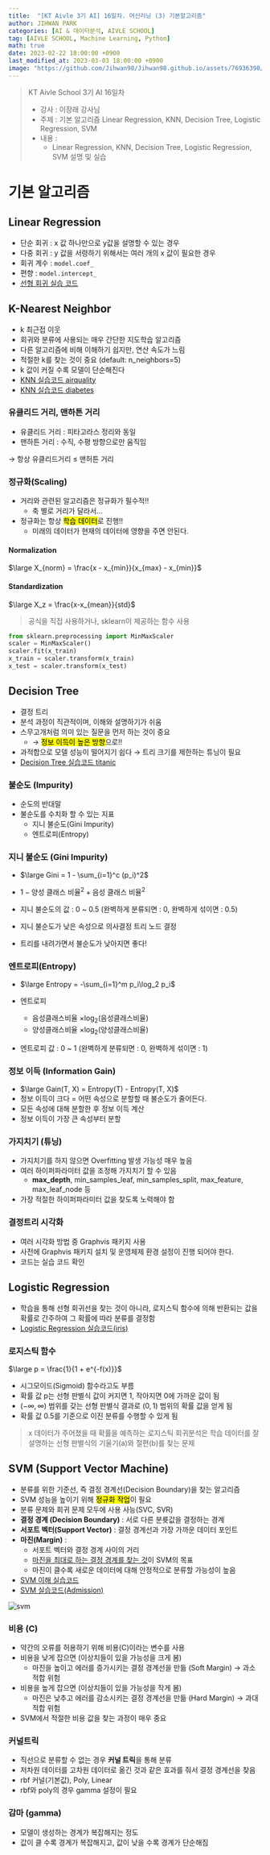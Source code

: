 ```yaml
---
title:  "[KT Aivle 3기 AI] 16일차. 머신러닝 (3) 기본알고리즘"
author: JIHWAN PARK
categories: [AI & 데이터분석, AIVLE SCHOOL]
tag: [AIVLE SCHOOL, Machine Learning, Python]
math: true
date: 2023-02-22 18:00:00 +0900
last_modified_at: 2023-03-03 18:00:00 +0900
image: "https://github.com/Jihwan98/Jihwan98.github.io/assets/76936390/6be11e55-36a3-4a86-8e30-d8928f732a0c"
---
```

> KT Aivle School 3기 AI 16일차 
> - 강사 : 이장래 강사님
> - 주제 : 기본 알고리즘 Linear Regression, KNN, Decision Tree, Logistic Regression, SVM
> - 내용 :
>   - Linear Regression, KNN, Decision Tree, Logistic Regression, SVM 설명 및 실습

# 기본 알고리즘
## **Linear Regression**
- 단순 회귀 : x 값 하나만으로 y값을 설명할 수 있는 경우
- 다중 회귀 : y 값을 서령하기 위해서는 여러 개의 x 값이 필요한 경우
- 회귀 계수 : `model.coef_`
- 편향 : `model.intercept_`
- <a href='https://github.com/Jihwan98/aivle_school/blob/main/2023.02.20_%EB%A8%B8%EC%8B%A0%EB%9F%AC%EB%8B%9D_%EC%8B%A4%EC%8A%B5%EC%9E%90%EB%A3%8C/%EB%B0%B0%EC%9A%B0%EA%B8%B0/ML03_01_%EC%84%A0%ED%98%95%ED%9A%8C%EA%B7%80(Cars).ipynb' target='_blank'>선형 회귀 실습 코드</a>

## K-Nearest Neighbor
- k 최근접 이웃
- 회귀와 분류에 사용되는 매우 간단한 지도학습 알고리즘
- 다른 알고리즘에 비해 이해하기 쉽지만, 연산 속도가 느림
- 적절한 k를 찾는 것이 중요 (default: n_neighbors=5)
- k 값이 커질 수록 모델이 단순해진다
- <a href='https://github.com/Jihwan98/aivle_school/blob/main/2023.02.20_%EB%A8%B8%EC%8B%A0%EB%9F%AC%EB%8B%9D_%EC%8B%A4%EC%8A%B5%EC%9E%90%EB%A3%8C/%EB%B0%B0%EC%9A%B0%EA%B8%B0/ML03_02_KNN(AirQuality).ipynb' target='_blank'>KNN 실습코드 airquality</a>
- <a href='https://github.com/Jihwan98/aivle_school/blob/main/2023.02.20_%EB%A8%B8%EC%8B%A0%EB%9F%AC%EB%8B%9D_%EC%8B%A4%EC%8A%B5%EC%9E%90%EB%A3%8C/%EC%9D%B5%ED%9E%88%EA%B8%B0/%EC%8B%A4%EC%8A%B503_03_KNN(Diabetes).ipynb' target='_blank'>KNN 실습코드 diabetes</a>


### **유클리드 거리, 맨하튼 거리**
- 유클리드 거리 : 피타고라스 정리와 동일
- 맨하튼 거리 : 수직, 수평 방향으로만 움직임

→ 항상 유클리드거리 ≤ 맨허튼 거리

### **정규화(Scaling)**
- 거리와 관련된 알고리즘은 정규화가 필수적!!
  - 축 별로 거리가 달라서...
- 정규화는 항상 <mark>학습 데이터</mark>로 진행!!
  - 미래의 데이터가 현재의 데이터에 영향을 주면 안된다.

#### **Normalization**
$\large X_{norm} = \frac{x - x_{min}}{x_{max} - x_{min}}$

#### **Standardization**
$\large X_z = \frac{x-x_{mean}}{std}$

> 공식을 직접 사용하거나, sklearn이 제공하는 함수 사용

```python
from sklearn.preprocessing import MinMaxScaler
scaler = MinMaxScaler()
scaler.fit(x_train)
x_train = scaler.transform(x_train)
x_test = scaler.transform(x_test)
```

## Decision Tree
- 결정 트리
- 분석 과정이 직관적이며, 이해와 설명하기가 쉬움
- 스무고개처럼 의미 있는 질문을 먼저 하는 것이 중요
  - → <mark>정보 이득이 높은 방향</mark>으로!!
- 과적합으로 모델 성능이 떨어지기 쉽다 → 트리 크기를 제한하는 튜닝이 필요
- <a href='https://github.com/Jihwan98/aivle_school/blob/main/2023.02.20_%EB%A8%B8%EC%8B%A0%EB%9F%AC%EB%8B%9D_%EC%8B%A4%EC%8A%B5%EC%9E%90%EB%A3%8C/%EB%B0%B0%EC%9A%B0%EA%B8%B0/ML03_03_%EA%B2%B0%EC%A0%95%ED%8A%B8%EB%A6%AC(Titanic).ipynb' target='_blank'>Decision Tree 실습코드 titanic</a>

### **불순도 (Impurity)**
- 순도의 반대말
- 불순도를 수치화 할 수 있는 지표
  - 지니 불순도(Gini Impurity)
  - 엔트로피(Entropy)

### **지니 불순도 (Gini Impurity)**
- $\large Gini = 1 - \sum_{i=1}^c (p_i)^2$

- $1-\text{양성 클래스 비율}^2 + \text{음성 클래스 비율}^2$
- 지니 불순도의 값 : 0 ~ 0.5 (완벽하게 분류되면 : 0, 완벽하게 섞이면 : 0.5)
- 지니 불순도가 낮은 속성으로 의사결정 트리 노드 결정
- 트리를 내려가면서 불순도가 낮아지면 좋다!

### **엔트로피(Entropy)**
- $\large Entropy = -\sum_{i=1}^m p_i\log_2 p_i$

- 엔트로피
  - 음성클래스비율 $\times \log_2$(음성클래스비율)
  - 양성클래스비율 $\times \log_2$(양성클래스비율)
- 엔트로피 값 : 0 ~ 1 (완벽하게 분류되면 : 0, 완벽하게 섞이면 : 1)

### **정보 이득 (Information Gain)**
- $\large Gain(T, X) = Entropy(T) - Entropy(T, X)$
- 정보 이득이 크다 = 어떤 속성으로 분할할 때 불순도가 줄어든다.
- 모든 속성에 대해 분할한 후 정보 이득 계산
- 정보 이득이 가장 큰 속성부터 분할

### **가지치기 (튜닝)**
- 가지치기를 하지 않으면 Overfitting 발생 가능성 매우 높음
- 여러 하이퍼파라미터 값을 조정해 가지치기 할 수 있음
  - **max_depth**, min_samples_leaf, min_samples_split, max_feature, max_leaf_node 등
- 가장 적절한 하이퍼파라미터 값을 찾도록 노력해야 함

### **결정트리 시각화**
- 여러 시각화 방법 중 Graphvis 패키지 사용
- 사전에 Graphvis 패키지 설치 및 운영체제 환경 설정이 진행 되어야 한다.
- 코드는 실습 코드 확인



## Logistic Regression
- 학습을 통해 선형 회귀선을 찾는 것이 아니라, 로지스틱 함수에 의해 반환되는 값을 확률로 간주하여 그 확률에 따라 분류를 결정함
- <a href='https://github.com/Jihwan98/aivle_school/blob/main/2023.02.20_%EB%A8%B8%EC%8B%A0%EB%9F%AC%EB%8B%9D_%EC%8B%A4%EC%8A%B5%EC%9E%90%EB%A3%8C/%EB%B0%B0%EC%9A%B0%EA%B8%B0/ML03_04_%EB%A1%9C%EC%A7%80%EC%8A%A4%ED%8B%B1%ED%9A%8C%EA%B7%80(Iris).ipynb' target='_blank'>Logistic Regression 실습코드(iris)</a>

### 로지스틱 함수

$\large p = \frac{1}{1 + e^{-f(x)}}$

- 시그모이드(Sigmoid) 함수라고도 부름
- 확률 값 p는 선형 판별식 값이 커지면 1, 작아지면 0에 가까운 값이 됨
- $(-\infty, \infty)$ 범위를 갖는 선형 판별식 결과로 $(0, 1)$ 범위의 확률 값을 얻게 됨
- 확률 값 0.5를 기준으로 이진 분류를 수행할 수 있게 됨
> x 데이터가 주어졌을 때 확률을 예측하는 로지스틱 회귀분석은 학습 데이터를 잘 설명하는 선형 판별식의 기울기(a)와 절편(b)를 찾는 문제


## SVM (Support Vector Machine)
- 분류를 위한 기준선, 즉 결정 경계선(Decision Boundary)을 찾는 알고리즘
- SVM 성능을 높이기 위해 <mark>정규화 작업</mark>이 필요
- 분류 문제와 회귀 문제 모두에 사용 사능(SVC, SVR)
- **결정 경계 (Decision Boundary)** : 서로 다른 분륫값을 결정하는 경계
- **서포트 벡터(Support Vector)** : 결정 경계선과 가장 가까운 데이터 포인트
- **마진(Margin)** :
    - 서포트 벡터와 결정 경계 사이의 거리
    - <u>마진을 최대로 하는 결정 경계를 찾는 것</u>이 SVM의 목표
    - 마진이 클수록 새로운 데이터에 대해 안정적으로 분류할 가능성이 높음
- <a href='https://github.com/Jihwan98/aivle_school/blob/main/2023.02.20_%EB%A8%B8%EC%8B%A0%EB%9F%AC%EB%8B%9D_%EC%8B%A4%EC%8A%B5%EC%9E%90%EB%A3%8C/%EB%B0%B0%EC%9A%B0%EA%B8%B0/REF02_SVM%EC%9D%B4%ED%95%B4.ipynb' target='_blank'>SVM 이해 실습코드</a>
- <a href='https://github.com/Jihwan98/aivle_school/blob/main/2023.02.20_%EB%A8%B8%EC%8B%A0%EB%9F%AC%EB%8B%9D_%EC%8B%A4%EC%8A%B5%EC%9E%90%EB%A3%8C/%EB%B0%B0%EC%9A%B0%EA%B8%B0/ML03_05_SVM(Admission)%20.ipynb' target='_blank'>SVM 실습코드(Admission)</a>

![svm](https://user-images.githubusercontent.com/76936390/221588688-86888c1c-f5b0-421f-bcbe-1307d6f658d5.png)

### **비용 (C)**
- 약간의 오류를 허용하기 위해 비용(C)이라는 변수를 사용
- 비용을 낮게 잡으면 (이상치들이 있을 가능성을 크게 봄)
    - 마진을 높이고 에러를 증가시키는 결정 경계선을 만듦 (Soft Margin) → 과소적합 위험
- 비용을 높게 잡으면 (이상치들이 있을 가능성을 작게 봄)
    - 마진은 낮추고 에러를 감소시키는 결정 경계선을 만듦 (Hard Margin) → 과대적합 위험
- SVM에서 적절한 비용 값을 찾는 과정이 매우 중요

### **커널트릭**
- 직선으로 분류할 수 없는 경우 **커널 트릭**을 통해 분류
- 저차원 데이터를 고차원 데이터로 옮긴 것과 같은 효과를 줘서 결정 경계선을 찾음
- rbf 커널(기본값), Poly, Linear
- rbf와 poly의 경우 gamma 설정이 필요

### **감마 (gamma)**
- 모델이 생성하는 경계가 복잡해지는 정도
- 값이 클 수록 경계가 복잡해지고, 값이 낮을 수록 경계가 단순해짐